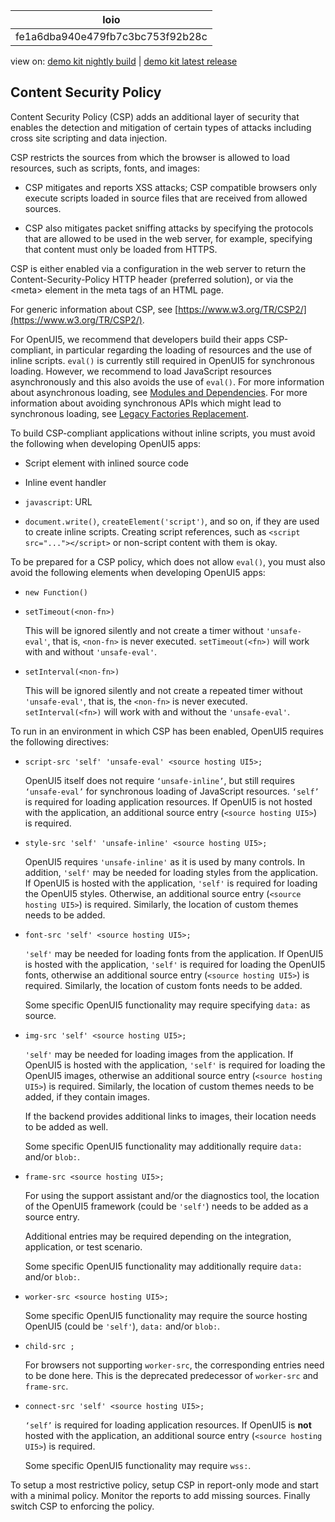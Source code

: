 <!-- loiofe1a6dba940e479fb7c3bc753f92b28c -->

| loio |
| -----|
| fe1a6dba940e479fb7c3bc753f92b28c |

<div id="loio">

view on: [demo kit nightly build](https://openui5nightly.hana.ondemand.com/#/topic/fe1a6dba940e479fb7c3bc753f92b28c) | [demo kit latest release](https://openui5.hana.ondemand.com/#/topic/fe1a6dba940e479fb7c3bc753f92b28c)</div>

## Content Security Policy

Content Security Policy \(CSP\) adds an additional layer of security that enables the detection and mitigation of certain types of attacks including cross site scripting and data injection.

CSP restricts the sources from which the browser is allowed to load resources, such as scripts, fonts, and images:

-   CSP mitigates and reports XSS attacks; CSP compatible browsers only execute scripts loaded in source files that are received from allowed sources.

-   CSP also mitigates packet sniffing attacks by specifying the protocols that are allowed to be used in the web server, for example, specifying that content must only be loaded from HTTPS.


CSP is either enabled via a configuration in the web server to return the Content-Security-Policy HTTP header \(preferred solution\), or via the <meta\> element in the meta tags of an HTML page.

For generic information about CSP, see [https://www.w3.org/TR/CSP2/](https://www.w3.org/TR/CSP2/).

For OpenUI5, we recommend that developers build their apps CSP-compliant, in particular regarding the loading of resources and the use of inline scripts. `eval()` is currently still required in OpenUI5 for synchronous loading. However, we recommend to load JavaScript resources asynchronously and this also avoids the use of `eval()`. For more information about asynchronous loading, see [Modules and Dependencies](Modules_and_Dependencies_91f23a7.md). For more information about avoiding synchronous APIs which might lead to synchronous loading, see [Legacy Factories Replacement](Legacy_Factories_Replacement_491bd9c.md).

To build CSP-compliant applications without inline scripts, you must avoid the following when developing OpenUI5 apps:

-   Script element with inlined source code

-   Inline event handler

-   `javascript`: URL

-   `document.write()`, `createElement('script')`, and so on, if they are used to create inline scripts. Creating script references, such as `<script src="..."></script>` or non-script content with them is okay.


To be prepared for a CSP policy, which does not allow `eval()`, you must also avoid the following elements when developing OpenUI5 apps:

-   `new Function()`

-   `setTimeout(<non-fn>)`

    This will be ignored silently and not create a timer without `'unsafe-eval'`, that is, `<non-fn>` is never executed. `setTimeout(<fn>)` will work with and without `'unsafe-eval'`.

-   `setInterval(<non-fn>)`

    This will be ignored silently and not create a repeated timer without `'unsafe-eval'`, that is, the `<non-fn>` is never executed. `setInterval(<fn>)` will work with and without the `'unsafe-eval'`.


To run in an environment in which CSP has been enabled, OpenUI5 requires the following directives:

-   `script-src 'self' 'unsafe-eval' <source hosting UI5>;`

    OpenUI5 itself does not require `‘unsafe-inline’`, but still requires `‘unsafe-eval’` for synchronous loading of JavaScript resources. `‘self’` is required for loading application resources. If OpenUI5 is not hosted with the application, an additional source entry \(`<source hosting UI5>`\) is required.

-   `style-src 'self' 'unsafe-inline' <source hosting UI5>;`

    OpenUI5 requires `'unsafe-inline'` as it is used by many controls. In addition, `'self'` may be needed for loading styles from the application. If OpenUI5 is hosted with the application, `'self'` is required for loading the OpenUI5 styles. Otherwise, an additional source entry \(`<source hosting UI5>`\) is required. Similarly, the location of custom themes needs to be added.

-   `font-src 'self' <source hosting UI5>;`

    `'self'` may be needed for loading fonts from the application. If OpenUI5 is hosted with the application, `'self'` is required for loading the OpenUI5 fonts, otherwise an additional source entry \(`<source hosting UI5>`\) is required. Similarly, the location of custom fonts needs to be added.

    Some specific OpenUI5 functionality may require specifying `data:` as source.

-   `img-src 'self' <source hosting UI5>;`

    `'self'` may be needed for loading images from the application. If OpenUI5 is hosted with the application, `'self'` is required for loading the OpenUI5 images, otherwise an additional source entry \(`<source hosting UI5>`\) is required. Similarly, the location of custom themes needs to be added, if they contain images.

    If the backend provides additional links to images, their location needs to be added as well.

    Some specific OpenUI5 functionality may additionally require `data:` and/or `blob:`.

-   `frame-src <source hosting UI5>;`

    For using the support assistant and/or the diagnostics tool, the location of the OpenUI5 framework \(could be `'self'`\) needs to be added as a source entry.

    Additional entries may be required depending on the integration, application, or test scenario.

    Some specific OpenUI5 functionality may additionally require `data:` and/or `blob:`.

-   `worker-src <source hosting UI5>;`

    Some specific OpenUI5 functionality may require the source hosting OpenUI5 \(could be `'self'`\), `data:` and/or `blob:`.

-   `child-src ;`

    For browsers not supporting `worker-src`, the corresponding entries need to be done here. This is the deprecated predecessor of `worker-src` and `frame-src`.

-   `connect-src 'self' <source hosting UI5>;`

    `‘self’` is required for loading application resources. If OpenUI5 is **not** hosted with the application, an additional source entry \(`<source hosting UI5>`\) is required.

    Some specific OpenUI5 functionality may require `wss:`.


To setup a most restrictive policy, setup CSP in report-only mode and start with a minimal policy. Monitor the reports to add missing sources. Finally switch CSP to enforcing the policy.

